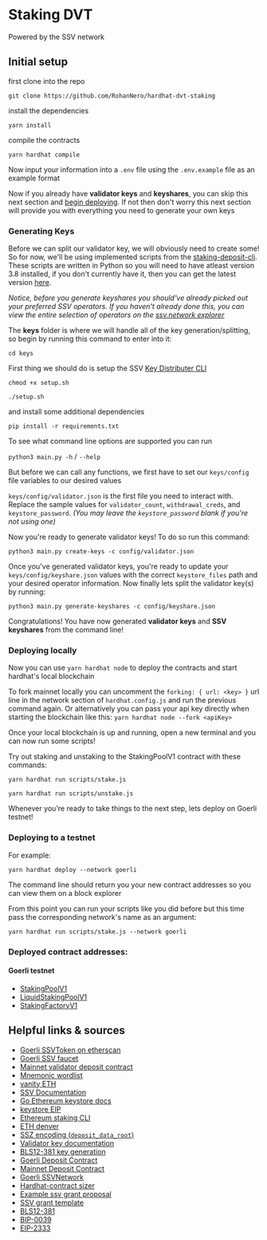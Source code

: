 # Staking DVT

Powered by the SSV network

## Initial setup

first clone into the repo

`git clone https://github.com/RohanNero/hardhat-dvt-staking`

install the dependencies

`yarn install`

compile the contracts

`yarn hardhat compile`

Now input your information into a `.env` file using the `.env.example` file as an example format

Now if you already have **validator keys** and **keyshares**, you can skip this next section and [begin deploying](#deploying-locally). If not then don't worry this next section will provide you with everything you need to generate your own keys


### Generating Keys 

Before we can split our validator key, we will obviously need to create some! So for now, we'll be using implemented scripts from the [staking-deposit-cli](https://github.com/ethereum/staking-deposit-cli). These scripts are written in Python so you will need to have atleast version 3.8 installed, if you don't currently have it, then you can get the latest version [here](https://www.python.org/downloads/).

*Notice, before you generate keyshares you should've already picked out your preferred SSV operators. If you haven't already done this, you can view the entire selection of operators on the [ssv.network explorer](https://explorer.ssv.network/operators)*

The **keys** folder is where we will handle all of the key generation/splitting, so begin by running this command to enter into it: 

`cd keys`

First thing we should do is setup the SSV [Key Distributer CLI](https://docs.ssv.network/developers/tools/ssv-key-distributor/key-distributer-cli)

`chmod +x setup.sh`

`./setup.sh`

and install some additional dependencies 

`pip install -r requirements.txt`

To see what command line options are supported you can run 

`python3 main.py -h` / `--help`

But before we can call any functions, we first have to set our `keys/config` file variables to our desired values

`keys/config/validator.json` is the first file you need to interact with. Replace the sample values for `validator_count`, `withdrawal_creds`, and `keystore_password`. *(You may leave the `keystore_password` blank if you're not using one)*

Now you're ready to generate validator keys! To do so run this command:

`python3 main.py create-keys -c config/validator.json`

Once you've generated validator keys, you're ready to update your `keys/config/keyshare.json` values with the correct `keystore_files` path and your desired operator information. Now finally lets split the validator key(s) by running:


`python3 main.py generate-keyshares -c config/keyshare.json`

Congratulations! You have now generated **validator keys** and **SSV keyshares** from the command line!

### Deploying locally 

Now you can use `yarn hardhat node` to deploy the contracts and start hardhat's local blockchain

To fork mainnet locally you can uncomment the `forking: { url: <key> }` url line in the network section of `hardhat.config.js` and run the previous command again.
Or alternatively you can pass your api key directly when starting the blockchain like this:
`yarn hardhat node --fork <apiKey>`

Once your local blockchain is up and running, open a new terminal and you can now run some scripts!

Try out staking and unstaking to the StakingPoolV1 contract with these commands:

`yarn hardhat run scripts/stake.js`

`yarn hardhat run scripts/unstake.js`

Whenever you're ready to take things to the next step, lets deploy on Goerli testnet!

### Deploying to a testnet

For example:

`yarn hardhat deploy --network goerli`

The command line should return you your new contract addresses so you can view them on a block explorer

From this point you can run your scripts like you did before but this time pass the corresponding network's name as an argument:

`yarn hardhat run scripts/stake.js --network goerli`

### Deployed contract addresses:

#### Goerli testnet

- [StakingPoolV1](https://goerli.etherscan.io/address/0xB772Efb53A5dfAb66BaC0B025D07aF46623359e2#code)
- [LiquidStakingPoolV1](https://goerli.etherscan.io/address/0xAD59421FA63088091f96aD24675011bF9C4Cfa92#code)
- [StakingFactoryV1](https://goerli.etherscan.io/address/0xD051E12d194D6D0378098D27C01dDee09fdE3Cea#code)

## Helpful links & sources

- [Goerli SSVToken on etherscan](https://goerli.etherscan.io/address/0x3a9f01091c446bde031e39ea8354647afef091e7)
- [Goerli SSV faucet](https://faucet.ssv.network/)
- [Mainnet validator deposit contract](https://etherscan.io/address/0x00000000219ab540356cBB839Cbe05303d7705Fa)
- [Mnemonic wordlist](https://github.com/bitcoin/bips/blob/master/bip-0039/bip-0039-wordlists.md)
- [vanity ETH](https://vanity-eth.tk/)
- [SSV Documentation](https://ssv.network/)
- [Go Ethereum keystore docs](https://goethereumbook.org/keystore/)
- [keystore EIP](https://github.com/ethereum/EIPs/issues/2339)
- [Ethereum staking CLI](https://github.com/ethereum/staking-deposit-cli)
- [ETH denver](https://hackathon.ssv.network/#ba1b1f80aedd4932ae7c56a119eac4d0)
- [SSZ encoding (`deposit_data_root`)](https://ethereum.org/en/developers/docs/data-structures-and-encoding/ssz/)
- [Validator key documentation](https://ethereum.org/en/developers/docs/consensus-mechanisms/pos/keys/#validator-key)
- [BLS12-381 key generation](https://eips.ethereum.org/EIPS/eip-2333)
- [Goerli Deposit Contract](https://goerli.etherscan.io/address/0xff50ed3d0ec03ac01d4c79aad74928bff48a7b2b)
- [Mainnet Deposit Contract](https://etherscan.io/address/0x00000000219ab540356cbb839cbe05303d7705fa)
- [Goerli SSVNetwork](https://goerli.etherscan.io/address/0x3d776231fe7ee264c89a9b09647acfd955cd1d9b)
- [Hardhat-contract sizer](https://github.com/sc-forks/solidity-coverage/issues/417#issuecomment-730539065)
- [Example ssv grant proposal](https://docs.google.com/document/d/1ZOPtScnGhrMO3oFbeZMdlxmLdS4JTnup5rydVky9RC0/edit)
- [SSV grant template](https://docs.google.com/document/d/11gW05q5zOd07mPMCBNw-u54NQWjLzadfuP5PK94vSJw/edit#)
- [BLS12-381](https://hackmd.io/@benjaminion/bls12-381)
- [BIP-0039](https://github.com/bitcoin/bips/blob/master/bip-0039.mediawiki)
- [EIP-2333](https://eips.ethereum.org/EIPS/eip-2333#implementation)
